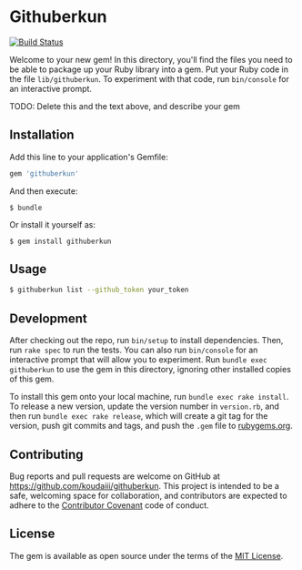 # Githuberkun

[![Build Status](https://travis-ci.org/koudaiii/githuberkun.svg?branch=master)](https://travis-ci.org/koudaiii/githuberkun)

Welcome to your new gem! In this directory, you'll find the files you need to be able to package up your Ruby library into a gem. Put your Ruby code in the file `lib/githuberkun`. To experiment with that code, run `bin/console` for an interactive prompt.

TODO: Delete this and the text above, and describe your gem

## Installation

Add this line to your application's Gemfile:

```ruby
gem 'githuberkun'
```

And then execute:

    $ bundle

Or install it yourself as:

    $ gem install githuberkun

## Usage

```bash
$ githuberkun list --github_token your_token
```

## Development

After checking out the repo, run `bin/setup` to install dependencies. Then, run `rake spec` to run the tests. You can also run `bin/console` for an interactive prompt that will allow you to experiment. Run `bundle exec githuberkun` to use the gem in this directory, ignoring other installed copies of this gem.

To install this gem onto your local machine, run `bundle exec rake install`. To release a new version, update the version number in `version.rb`, and then run `bundle exec rake release`, which will create a git tag for the version, push git commits and tags, and push the `.gem` file to [rubygems.org](https://rubygems.org).

## Contributing

Bug reports and pull requests are welcome on GitHub at https://github.com/koudaiii/githuberkun. This project is intended to be a safe, welcoming space for collaboration, and contributors are expected to adhere to the [Contributor Covenant](http://contributor-covenant.org) code of conduct.


## License

The gem is available as open source under the terms of the [MIT License](http://opensource.org/licenses/MIT).

